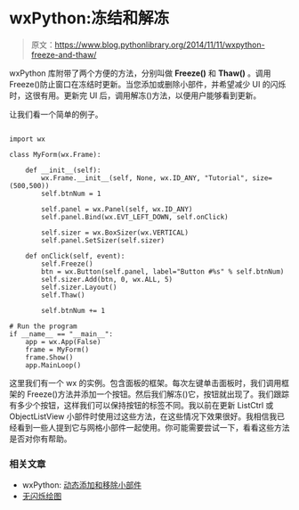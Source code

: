 # wxPython:冻结和解冻

> 原文：<https://www.blog.pythonlibrary.org/2014/11/11/wxpython-freeze-and-thaw/>

wxPython 库附带了两个方便的方法，分别叫做 **Freeze()** 和 **Thaw()** 。调用 Freeze()防止窗口在冻结时更新。当您添加或删除小部件，并希望减少 UI 的闪烁时，这很有用。更新完 UI 后，调用解冻()方法，以便用户能够看到更新。

让我们看一个简单的例子。

```

import wx

class MyForm(wx.Frame):

    def __init__(self):
        wx.Frame.__init__(self, None, wx.ID_ANY, "Tutorial", size=(500,500))
        self.btnNum = 1

        self.panel = wx.Panel(self, wx.ID_ANY)
        self.panel.Bind(wx.EVT_LEFT_DOWN, self.onClick)

        self.sizer = wx.BoxSizer(wx.VERTICAL)
        self.panel.SetSizer(self.sizer)

    def onClick(self, event):
        self.Freeze()
        btn = wx.Button(self.panel, label="Button #%s" % self.btnNum)
        self.sizer.Add(btn, 0, wx.ALL, 5)
        self.sizer.Layout()
        self.Thaw()

        self.btnNum += 1

# Run the program
if __name__ == "__main__":
    app = wx.App(False)
    frame = MyForm()
    frame.Show()
    app.MainLoop()

```

这里我们有一个 wx 的实例。包含面板的框架。每次左键单击面板时，我们调用框架的 Freeze()方法并添加一个按钮。然后我们解冻()它，按钮就出现了。我们跟踪有多少个按钮，这样我们可以保持按钮的标签不同。我以前在更新 ListCtrl 或 ObjectListView 小部件时使用过这些方法，在这些情况下效果很好。我相信我已经看到一些人提到它与网格小部件一起使用。你可能需要尝试一下，看看这些方法是否对你有帮助。

### 相关文章

*   wxPython: [动态添加和移除小部件](https://www.blog.pythonlibrary.org/2012/05/05/wxpython-adding-and-removing-widgets-dynamically/)
*   [无闪烁绘图](https://wiki.wxwidgets.org/Flicker-Free_Drawing)